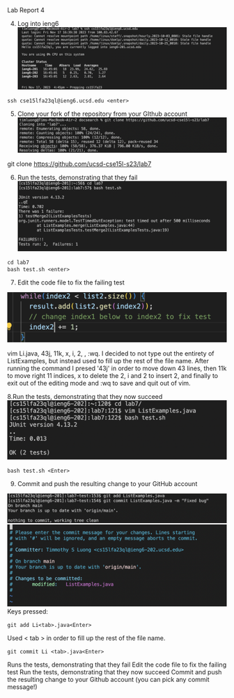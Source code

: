 Lab Report 4


4. Log into ieng6
![image](screen1.png)

~~~
ssh cse15lfa23ql@ieng6.ucsd.edu <enter>
~~~
5. Clone your fork of the repository from your GIthub account
![image](screen2.png)

git clone https://github.com/ucsd-cse15l-s23/lab7 <enter>


6. Run the tests, demonstrating that they fail
![image](screen3.png)

~~~
cd lab7
bash test.sh <enter>
~~~

7. Edit the code file to fix the failing test
   
  ![image](screen4.png)
  
vim Li<tab>.java<enter>, 43j, 11k, x, i, 2, <esc>, :wq<enter>. 
I decided to not type out the entirety of ListExamples, but instead  used <tab> to fill up the rest of the file name. After running the command I presed '43j' in order to move down 43 lines, then 11k to move right 11 indices, x to delete the 2, i and 2 to insert 2, and finally <esc> to exit out of the editing mode and :wq to save and quit out of vim.

8.Run the tests, demonstrating that they now succeed
 ![image](screen6.png)

 ~~~
bash test.sh <Enter>
~~~

9. Commit and push the resulting change to your GitHub account



![image](ss23.png)
 ![image](screen7.png)
 Keys pressed:
~~~
git add Li<tab>.java<Enter>
~~~

Used < tab > in order to fill up the rest of the file name. 

~~~
git commit Li <tab>.java<Enter>
~~~
Runs the tests, demonstrating that they fail Edit the code file to fix the failing test Run the tests, demonstrating that they now succeed Commit and push the resulting change to your Github account (you can pick any commit message!)
